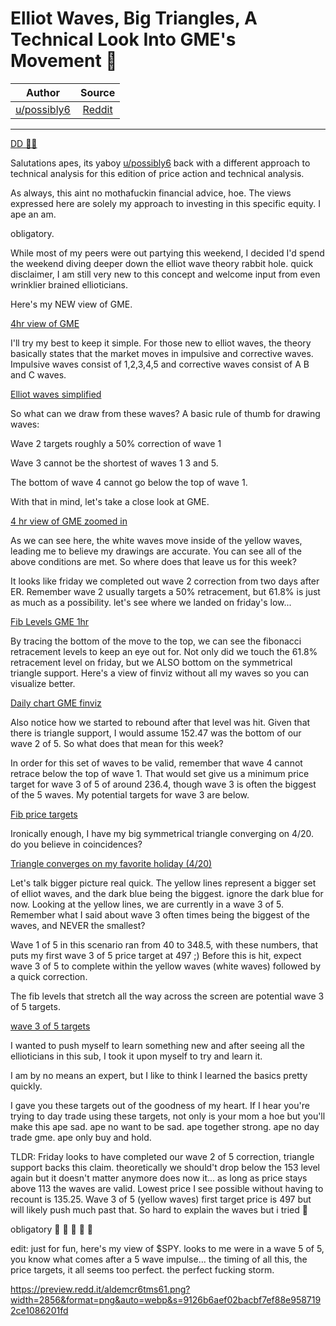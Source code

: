 Elliot Waves, Big Triangles, A Technical Look Into GME's Movement 🚀
====================================================================

| Author       | Source       | 
| :-------------: |:-------------:|
|  [u/possibly6](https://www.reddit.com/user/possibly6/) | [Reddit](https://www.reddit.com/r/Superstonk/comments/mp1ywg/elliot_waves_big_triangles_a_technical_look_into/) | 

---

[DD 👨‍🔬](https://www.reddit.com/r/Superstonk/search?q=flair_name%3A%22DD%20%F0%9F%91%A8%E2%80%8D%F0%9F%94%AC%22&restrict_sr=1)

Salutations apes, its yaboy [u/possibly6](https://www.reddit.com/u/possibly6/) back with a different approach to technical analysis for this edition of price action and technical analysis.

As always, this aint no mothafuckin financial advice, hoe. The views expressed here are solely my approach to investing in this specific equity. I ape an am.

obligatory.

While most of my peers were out partying this weekend, I decided I'd spend the weekend diving deeper down the elliot wave theory rabbit hole. quick disclaimer, I am still very new to this concept and welcome input from even wrinklier brained ellioticians.

Here's my NEW view of GME.

[4hr view of GME](https://preview.redd.it/3v8bwpjzims61.png?width=2854&format=png&auto=webp&s=a6c6509cbffecb4889f9a3f06e8646d726c1646a)

I'll try my best to keep it simple. For those new to elliot waves, the theory basically states that the market moves in impulsive and corrective waves. Impulsive waves consist of 1,2,3,4,5 and corrective waves consist of A B and C waves.

[Elliot waves simplified](https://preview.redd.it/cddak8k9jms61.png?width=299&format=png&auto=webp&s=fa733c407ea78afe4e710097a0df2aecb48ca65e)

So what can we draw from these waves? A basic rule of thumb for drawing waves:

Wave 2 targets roughly a 50% correction of wave 1

Wave 3 cannot be the shortest of waves 1 3 and 5.

The bottom of wave 4 cannot go below the top of wave 1.

With that in mind, let's take a close look at GME.

[4 hr view of GME zoomed in](https://preview.redd.it/i3ctrsytjms61.png?width=2854&format=png&auto=webp&s=94d7a4332347a72f9534892eef937f73ffe9ef0c)

As we can see here, the white waves move inside of the yellow waves, leading me to believe my drawings are accurate. You can see all of the above conditions are met. So where does that leave us for this week?

It looks like friday we completed out wave 2 correction from two days after ER. Remember wave 2 usually targets a 50% retracement, but 61.8% is just as much as a possibility. let's see where we landed on friday's low...

[Fib Levels GME 1hr](https://preview.redd.it/73cbgabakms61.png?width=2856&format=png&auto=webp&s=ed24c5c520b9133bc45b4a676fd92c154cdbd86c)

By tracing the bottom of the move to the top, we can see the fibonacci retracement levels to keep an eye out for. Not only did we touch the 61.8% retracement level on friday, but we ALSO bottom on the symmetrical triangle support. Here's a view of finviz without all my waves so you can visualize better.

[Daily chart GME finviz](https://preview.redd.it/ahgzq1tkkms61.png?width=886&format=png&auto=webp&s=d2436e66b4666c2a3120f6174dc884ffbf3ea8a7)

Also notice how we started to rebound after that level was hit. Given that there is triangle support, I would assume 152.47 was the bottom of our wave 2 of 5. So what does that mean for this week?

In order for this set of waves to be valid, remember that wave 4 cannot retrace below the top of wave 1. That would set give us a minimum price target for wave 3 of 5 of around 236.4, though wave 3 is often the biggest of the 5 waves. My potential targets for wave 3 are below.

[Fib price targets](https://preview.redd.it/w5jhomwglms61.png?width=1020&format=png&auto=webp&s=f5549cc89b0b6a7c0ed11e8b62a6f9a53ee2e5ee)

Ironically enough, I have my big symmetrical triangle converging on 4/20. do you believe in coincidences?

[Triangle converges on my favorite holiday (4/20)](https://preview.redd.it/2opuslcslms61.png?width=2854&format=png&auto=webp&s=4bd6097ff9076844a5318afa4a72fb09cac9a664)

Let's talk bigger picture real quick. The yellow lines represent a bigger set of elliot waves, and the dark blue being the biggest. ignore the dark blue for now. Looking at the yellow lines, we are currently in a wave 3 of 5. Remember what I said about wave 3 often times being the biggest of the waves, and NEVER the smallest?

Wave 1 of 5 in this scenario ran from 40 to 348.5, with these numbers, that puts my first wave 3 of 5 price target at 497 ;) Before this is hit, expect wave 3 of 5 to complete within the yellow waves (white waves) followed by a quick correction.

The fib levels that stretch all the way across the screen are potential wave 3 of 5 targets.

[wave 3 of 5 targets](https://preview.redd.it/eadbreuhmms61.png?width=2826&format=png&auto=webp&s=236f89b349d5f0e53d8c7fe752b682c678e57fbe)

I wanted to push myself to learn something new and after seeing all the ellioticians in this sub, I took it upon myself to try and learn it.

I am by no means an expert, but I like to think I learned the basics pretty quickly.

I gave you these targets out of the goodness of my heart. If I hear you're trying to day trade using these targets, not only is your mom a hoe but you'll make this ape sad. ape no want to be sad. ape together strong. ape no day trade gme. ape only buy and hold.

TLDR: Friday looks to have completed our wave 2 of 5 correction, triangle support backs this claim. theoretically we should't drop below the 153 level again but it doesn't matter anymore does now it... as long as price stays above 113 the waves are valid. Lowest price I see possible without having to recount is 135.25. Wave 3 of 5 (yellow waves) first target price is 497 but will likely push much past that. So hard to explain the waves but i tried 🦍

obligatory 🚀 🚀 🚀 🚀 🚀

edit: just for fun, here's my view of $SPY. looks to me were in a wave 5 of 5, you know what comes after a 5 wave impulse... the timing of all this, the price targets, it all seems too perfect. the perfect fucking storm.

<https://preview.redd.it/aldemcr6tms61.png?width=2856&format=png&auto=webp&s=9126b6aef02bacbf7ef88e9587192ce1086201fd>
